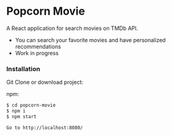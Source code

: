 # Popcorn Movie


A React application for search movies on TMDb API.

  - You can search your favorite movies and have personalized recommendations
  - Work in progress

### Installation

Git Clone or download project:

npm:
```sh
$ cd popcorn-movie
$ npm i
$ npm start

Go to http://localhost:8080/
